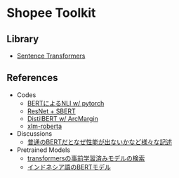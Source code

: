 # Shopee Toolkit

## Library

- [Sentence Transformers](https://github.com/UKPLab/sentence-transformers)

## References

- Codes
    - [BERTによるNLI w/ pytorch](https://www.kaggle.com/tks0123456789/nli-by-bert-pytorch)
    - [ResNet + SBERT](https://www.kaggle.com/karthur10/resnet-sbert-unsupervised-baseline)
    - [DistilBERT w/ ArcMargin](https://www.kaggle.com/moeinshariatnia/indonesian-distilbert-finetuning-with-arcmargin)
    - [xlm-roberta](https://www.kaggle.com/tanulsingh077/masked-token-pretraining-xlm-roberta)
- Discussions
    - [普通のBERTだとなぜ性能が出ないかなど様々な記述](https://www.kaggle.com/c/shopee-product-matching/discussion/231510)
- Pretrained Models
    - [transformersの事前学習済みモデルの検索](https://huggingface.co/models)
    - [インドネシア語のBERTモデル](https://huggingface.co/cahya/distilbert-base-indonesian)


